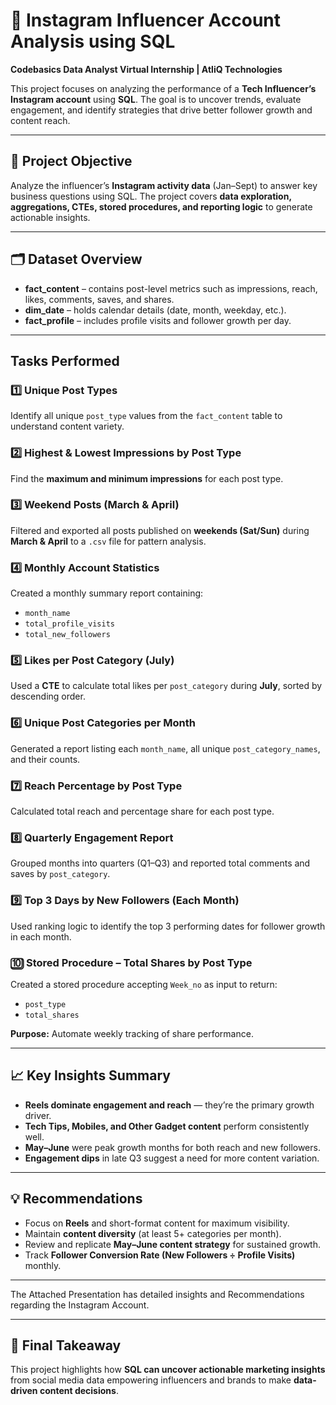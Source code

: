 # 📸 Instagram Influencer Account Analysis using SQL

**Codebasics Data Analyst Virtual Internship | AtliQ Technologies**

This project focuses on analyzing the performance of a **Tech Influencer’s Instagram account** using **SQL**.
The goal is to uncover trends, evaluate engagement, and identify strategies that drive better follower growth and content reach.

---

## 🎯 Project Objective

Analyze the influencer’s **Instagram activity data** (Jan–Sept) to answer key business questions using SQL.
The project covers **data exploration, aggregations, CTEs, stored procedures, and reporting logic** to generate actionable insights.

---

## 🗂️ Dataset Overview

* **fact_content** – contains post-level metrics such as impressions, reach, likes, comments, saves, and shares.
* **dim_date** – holds calendar details (date, month, weekday, etc.).
* **fact_profile** – includes profile visits and follower growth per day.

---

## Tasks Performed

### 1️⃣ Unique Post Types

Identify all unique `post_type` values from the `fact_content` table to understand content variety.




### 2️⃣ Highest & Lowest Impressions by Post Type

Find the **maximum and minimum impressions** for each post type.




### 3️⃣ Weekend Posts (March & April)

Filtered and exported all posts published on **weekends (Sat/Sun)** during **March & April** to a `.csv` file for pattern analysis.




### 4️⃣ Monthly Account Statistics

Created a monthly summary report containing:

* `month_name`
* `total_profile_visits`
* `total_new_followers`


### 5️⃣ Likes per Post Category (July)

Used a **CTE** to calculate total likes per `post_category` during **July**, sorted by descending order.


### 6️⃣ Unique Post Categories per Month

Generated a report listing each `month_name`, all unique `post_category_names`, and their counts.


### 7️⃣ Reach Percentage by Post Type

Calculated total reach and percentage share for each post type.

### 8️⃣ Quarterly Engagement Report

Grouped months into quarters (Q1–Q3) and reported total comments and saves by `post_category`.


### 9️⃣ Top 3 Days by New Followers (Each Month)

Used ranking logic to identify the top 3 performing dates for follower growth in each month.

### 🔟 Stored Procedure – Total Shares by Post Type

Created a stored procedure accepting `Week_no` as input to return:

* `post_type`
* `total_shares`

**Purpose:** Automate weekly tracking of share performance.

---

## 📈 Key Insights Summary

* **Reels dominate engagement and reach** — they’re the primary growth driver.
* **Tech Tips, Mobiles, and Other Gadget content** perform consistently well.
* **May–June** were peak growth months for both reach and new followers.
* **Engagement dips** in late Q3 suggest a need for more content variation.

---

## 💡 Recommendations

* Focus on **Reels** and short-format content for maximum visibility.
* Maintain **content diversity** (at least 5+ categories per month).
* Review and replicate **May–June content strategy** for sustained growth.
* Track **Follower Conversion Rate (New Followers ÷ Profile Visits)** monthly.

---
The Attached Presentation has detailed insights and Recommendations regarding the Instagram Account.

---

## 🏁 Final Takeaway

This project highlights how **SQL can uncover actionable marketing insights** from social media data empowering influencers and brands to make **data-driven content decisions**.




